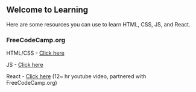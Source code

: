 ## Welcome to Learning

Here are some resources you can use to learn HTML, CSS, JS, and React.

### FreeCodeCamp.org

HTML/CSS - [Click here](https://www.freecodecamp.org/learn/responsive-web-design/)

JS - [Click here](https://www.freecodecamp.org/learn/javascript-algorithms-and-data-structures/)

React - [Click here](https://www.youtube.com/watch?v=bMknfKXIFA8) (12~ hr youtube video, partnered with FreeCodeCamp.org)
